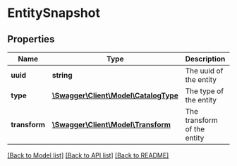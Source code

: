 # EntitySnapshot

## Properties
Name | Type | Description | Notes
------------ | ------------- | ------------- | -------------
**uuid** | **string** | The uuid of the entity | [optional] 
**type** | [**\Swagger\Client\Model\CatalogType**](CatalogType.md) | The type of the entity | [optional] 
**transform** | [**\Swagger\Client\Model\Transform**](Transform.md) | The transform of the entity | [optional] 

[[Back to Model list]](../README.md#documentation-for-models) [[Back to API list]](../README.md#documentation-for-api-endpoints) [[Back to README]](../README.md)


